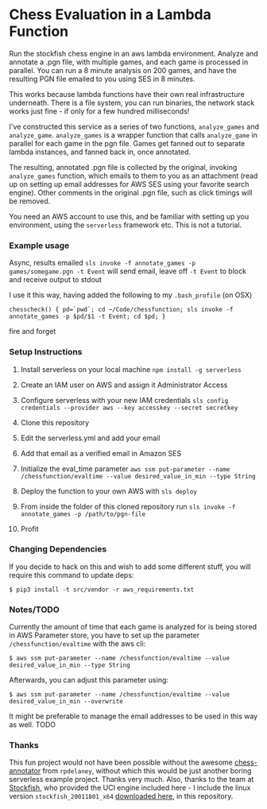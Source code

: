 # Chess Evaluation in a Lambda Function

Run the stockfish chess engine in an aws lambda environment.  Analyze and annotate a .pgn file, with multiple games, and each game is processed in parallel.  You can run a 8 minute analysis on 200 games, and have the resulting PGN file emailed to you using SES in 8 minutes.

This works because lambda functions have their own real infrastructure underneath.  There is a file system, you can run binaries, the network stack works just fine - if only for a few hundred milliseconds!

I've constructed this service as a series of two functions, `analyze_games` and `analyze_game`.  `analyze_games` is a wrapper function that calls `analyze_game` in parallel for each game in the pgn file.  Games get fanned out to separate lambda instances, and fanned back in, once annotated.

The resulting, annotated .pgn file is collected by the original, invoking `analyze_games` function, which emails to them to you as an attachment (read up on setting up email addresses for AWS SES using your favorite search engine).  Other comments in the original .pgn file, such as click timings will be removed.

You need an AWS account to use this, and be familiar with setting up you environment, using the `serverless` framework etc.  This is not a tutorial.


### Example usage

Async, results emailed
`sls invoke -f annotate_games -p games/somegame.pgn -t Event`
will send email, leave off `-t Event` to block and receive output to stdout

I use it this way, having added the following to my `.bash_profile` (on OSX)

```
chesscheck() { pd=`pwd`; cd ~/Code/chessfunction; sls invoke -f annotate_games -p $pd/$1 -t Event; cd $pd; }
```

fire and forget

### Setup Instructions

1. Install serverless on your local machine `npm install -g serverless`

2. Create an IAM user on AWS and assign it Administrator Access

3. Configure serverless with your new IAM credentials `sls config credentials --provider aws --key accesskey --secret secretkey
`

4. Clone this repository

5. Edit the serverless.yml and add your email

6. Add that email as a verified email in Amazon SES

7. Initialize the eval_time parameter `aws ssm put-parameter --name /chessfunction/evaltime --value desired_value_in_min --type String`

8. Deploy the function to your own AWS with `sls deploy`

9. From inside the folder of this cloned repository run `sls invoke -f annotate_games -p /path/to/pgn-file`

10. Profit

### Changing Dependencies

If you decide to hack on this and wish to add some different stuff, you will require this command to update deps:

```
$ pip3 install -t src/vendor -r aws_requirements.txt
```

### Notes/TODO

Currently the amount of time that each game is analyzed for is being stored in AWS Parameter store, you have to set up the parameter `/chessfunction/evaltime` with the aws cli:

```
$ aws ssm put-parameter --name /chessfunction/evaltime --value desired_value_in_min --type String
```

Afterwards, you can adjust this parameter using:

```
$ aws ssm put-parameter --name /chessfunction/evaltime --value desired_value_in_min --overwrite
```

It might be preferable to manage the email addresses to be used in this way as well. TODO

### Thanks

This fun project would not have been possible without the awesome [chess-annotator](https://github.com/rpdelaney-archive/python-chess-annotator) from `rpdelaney`, without which this would be just another boring serverless example project.  Thanks very much.  Also, thanks to the team at [Stockfish](https://stockfishchess.org/), who provided the UCI engine included here - I include the linux version `stockfish_20011801_x64` [downloaded here](https://stockfishchess.org/download/), in this repository.


